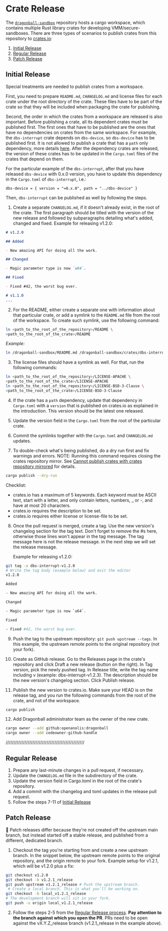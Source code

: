 # Crate Release

The [`dragonball-sandbox`](https://github.com/openanolis/dragonball-sandbox) repository hosts a cargo workspace,
which contains multiple Rust library crates for developing VMM/secure-sandboxes. There are three types of scenarios
to publish crates from this repository to [crates.io](https://crates.io/):
1. [Initial Release](#initial-release)
2. [Regular Release](#regular-release)
3. [Patch Release](#patch-release)

## Initial Release

Special treatments are needed to publish crates from a workspace.

First, you need to prepare `README.md`, `CHANGELOG.md` and license files for each crate under the root directory of the
crate. These files have to be part of the crate so that they will be included when packaging the crate for publishing.

Second, the order in which the crates from a workspace are released is also important. Before publishing a crate,
all its dependent crates must be published first. The first ones that have to be published are the ones that have
no dependencies on crates from the same workspace. For example, the `dbs-interrupt` crate depends on `dbs-device`,
so `dbs-device` has to be published first. It is not allowed to publish a crate that has a `path` only dependency,
more details [here](https://doc.rust-lang.org/cargo/reference/specifying-dependencies.html#multiple-locations).
After the dependency crates are released, the version of these crates has to be updated in the `Cargo.toml` files
of the crates that depend on them.

For the particular example of the `dbs-interrupt`, after that you have released `dbs-device` with 0.x.0 version,
you have to update this dependency in the `Cargo.toml` of `dbs-interrupt`, i.e.:

`dbs-device = { version = "=0.x.0", path = "../dbs-device" }`

Then, `dbs-interrupt` can be published as well by following the steps.

1. Create a separate `CHANGELOG.md`, if it doesn't already exist, in the root of the crate. The first paragraph should 
   be titled with the version of the new release and followed by subparagraphs detailing what's added, changed and fixed.
   Example for releasing v1.2.0:

```md
# v1.2.0

## Added

- New amazing API for doing all the work.

## Changed

- Magic parameter type is now `u64`.

## Fixed

- Fixed #42, the worst bug ever.

# v1.1.0
...
```

2. For the README, either create a separate one with information about that particular crate, or add a symlink
   to the `README.md` file from the root of the workspace. To create such symlink, use the following command:

```bash
ln <path_to_the_root_of_the_repository>/README \
<path_to_the_root_of_the_crate>/README
```

*Example:*

```bash
ln /dragonball-sandbox/README.md /dragonball-sandbox/crates/dbs-interrupt/README.md
```

3. The license files should have a symlink as well. For that, run the following commands:

```bash
ln <path_to_the_root_of_the_repository>/LICENSE-APACHE \
<path_to_the_root_of_the_crate>/LICENSE-APACHE
ln <path_to_the_root_of_the_repository>/LICENSE-BSD-3-Clause \
<path_to_the_root_of_the_crate>/LICENSE-BSD-3-Clause
```

4. If the crate has a `path` dependency, update that dependency in `Cargo.toml` with a `version` that is published
   on crates.io as explained in the introduction. This version should be the latest one released.

5. Update the version field in the `Cargo.toml` from the root of the particular crate.

6. Commit the symlinks together with the `Cargo.toml` and `CHANGELOG.md` updates.

7. To double-check what's being published, do a dry run first and fix warnings and errors.
   NOTE: Running this command requires closing the crates repository mirror. See
   [Cannot publish crates with crates repository mirrored](https://github.com/rust-lang/crates.io/issues/2249) for details.

```bash
cargo publish --dry-run
```
   Checklist:

   * crates.io has a maximum of 5 keywords. Each keyword must be ASCII text, start with a letter,
     and only contain letters, numbers, _ or -, and have at most 20 characters.
   * crates.io requires the description to be set.
   * crates.io requires either license or license-file to be set.

8. Once the pull request is merged, create a tag. Use the new version's changelog section for the tag text.
   Don't forget to remove the #s here, otherwise those lines won't appear in the tag message. The tag message here
   is not the release message. in the next step we will set the release message.

   Example for releasing v1.2.0:

```bash
git tag -a dbs-interrupt-v1.2.0
# Write the tag body (example below) and exit the editor
v1.2.0

Added

- New amazing API for doing all the work.

Changed

- Magic parameter type is now `u64`.

Fixed

- Fixed #42, the worst bug ever.
```

9. Push the tag to the upstream repository: `git push upstream --tags`. In this example, the upstream remote points
   to the original repository (not your fork).

10. Create as GitHub release. Go to the Releases page in the crate's repository and click Draft a new release
   (button on the right). In Tag version, pick the newly pushed tag. In Release title, write the tag name including v
    (example: dbs-interrupt-v1.2.3). The description should be the new version's changelog section. Click Publish release.

11. Publish the new version to crates.io. Make sure your HEAD is on the release tag,
    and you run the following commands from the root of the crate, and not of
    the workspace.

```bash
cargo publish
```

12. Add Dragonball administrator team as the owner of the new crate.

```bash
cargo owner --add github:openanolis:dragonball
cargo owner --add codeowner-github-handle
```

//////////////////////////////////////////////////
## Regular Release

1. Prepare any last-minute changes in a pull request, if necessary.
2. Update the `CHANGELOG.md` file in the subdirectory of the crate.
3. Update the version field in Cargo.toml in the root of the crate's repository.
4. Add a commit with the changelog and toml updates in the release pull request.
5. Follow the steps 7-11 of [Initial Release](#initial-release)

## Patch Release

:memo: Patch releases differ because they're not created off the
upstream main branch, but instead started off a stable release, and published
from a different, dedicated branch.

1. Checkout the tag you're starting from and create a new upstream branch. In
   the snippet below, the upstream remote points to the original repository,
   and the origin remote to your fork.
   Example setup for v1.2.1, which will be v1.2.0 plus a fix:

```bash
git checkout v1.2.0
git checkout -b v1.2.1_release
git push upstream v1.2.1_release # Push the upstream branch.
 # Create a local branch. This is what you'll be working on.
git checkout -b local_v1.2.1_release
# The development branch will sit in your fork.
git push -u origin local_v1.2.1_release
```

2. Follow the steps 2-5 from the [Regular Release process](#regular-release).
   **Pay attention to the branch against which you open the PR**. PRs need to be
   open against the vX.Y.Z_release branch (v1.2.1_release in the example
   above).

